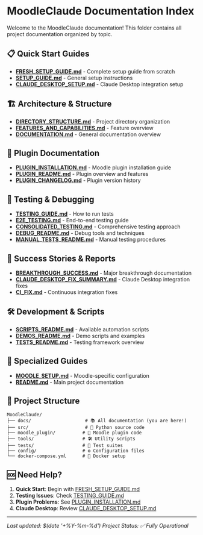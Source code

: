 # MoodleClaude Documentation Index

Welcome to the MoodleClaude documentation! This folder contains all project documentation organized by topic.

## 📋 Quick Start Guides

- **[FRESH_SETUP_GUIDE.md](./FRESH_SETUP_GUIDE.md)** - Complete setup guide from scratch
- **[SETUP_GUIDE.md](./SETUP_GUIDE.md)** - General setup instructions
- **[CLAUDE_DESKTOP_SETUP.md](./CLAUDE_DESKTOP_SETUP.md)** - Claude Desktop integration setup

## 🏗️ Architecture & Structure

- **[DIRECTORY_STRUCTURE.md](./DIRECTORY_STRUCTURE.md)** - Project directory organization
- **[FEATURES_AND_CAPABILITIES.md](./FEATURES_AND_CAPABILITIES.md)** - Feature overview
- **[DOCUMENTATION.md](./DOCUMENTATION.md)** - General documentation overview

## 🔌 Plugin Documentation

- **[PLUGIN_INSTALLATION.md](./PLUGIN_INSTALLATION.md)** - Moodle plugin installation guide
- **[PLUGIN_README.md](./PLUGIN_README.md)** - Plugin overview and features
- **[PLUGIN_CHANGELOG.md](./PLUGIN_CHANGELOG.md)** - Plugin version history

## 🧪 Testing & Debugging

- **[TESTING_GUIDE.md](./TESTING_GUIDE.md)** - How to run tests
- **[E2E_TESTING.md](./E2E_TESTING.md)** - End-to-end testing guide  
- **[CONSOLIDATED_TESTING.md](./CONSOLIDATED_TESTING.md)** - Comprehensive testing approach
- **[DEBUG_README.md](./DEBUG_README.md)** - Debug tools and techniques
- **[MANUAL_TESTS_README.md](./MANUAL_TESTS_README.md)** - Manual testing procedures

## 🚀 Success Stories & Reports

- **[BREAKTHROUGH_SUCCESS.md](./BREAKTHROUGH_SUCCESS.md)** - Major breakthrough documentation
- **[CLAUDE_DESKTOP_FIX_SUMMARY.md](./CLAUDE_DESKTOP_FIX_SUMMARY.md)** - Claude Desktop integration fixes
- **[CI_FIX.md](./CI_FIX.md)** - Continuous integration fixes

## 🛠️ Development & Scripts

- **[SCRIPTS_README.md](./SCRIPTS_README.md)** - Available automation scripts
- **[DEMOS_README.md](./DEMOS_README.md)** - Demo scripts and examples
- **[TESTS_README.md](./TESTS_README.md)** - Testing framework overview

## 🎯 Specialized Guides

- **[MOODLE_SETUP.md](./MOODLE_SETUP.md)** - Moodle-specific configuration
- **[README.md](./README.md)** - Main project documentation

## 📁 Project Structure

```
MoodleClaude/
├── docs/                    # 📚 All documentation (you are here!)
├── src/                     # 🐍 Python source code
├── moodle_plugin/          # 🔌 Moodle plugin code
├── tools/                  # 🛠️ Utility scripts
├── tests/                  # 🧪 Test suites
├── config/                 # ⚙️ Configuration files
└── docker-compose.yml      # 🐳 Docker setup
```

## 🆘 Need Help?

1. **Quick Start**: Begin with [FRESH_SETUP_GUIDE.md](./FRESH_SETUP_GUIDE.md)
2. **Testing Issues**: Check [TESTING_GUIDE.md](./TESTING_GUIDE.md)
3. **Plugin Problems**: See [PLUGIN_INSTALLATION.md](./PLUGIN_INSTALLATION.md)
4. **Claude Desktop**: Review [CLAUDE_DESKTOP_SETUP.md](./CLAUDE_DESKTOP_SETUP.md)

---

*Last updated: $(date '+%Y-%m-%d')*
*Project Status: ✅ Fully Operational*
